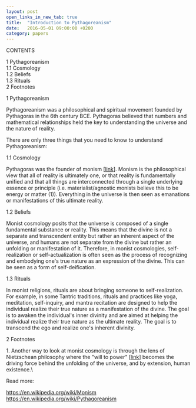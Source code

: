 ```yaml
---
layout: post
open_links_in_new_tab: true
title:  "Introduction to Pythagoreanism"
date:   2016-05-01 09:00:00 +0200
category: papers
---
```


CONTENTS

1 Pythagoreanism\
1.1 Cosmology\
1.2 Beliefs\
1.3 Rituals\
2 Footnotes

1 Pythagoreanism

Pythagoreanism was a philosophical and spiritual movement founded by Pythagoras in the 6th century BCE. Pythagoras believed that numbers and mathematical relationships held the key to understanding the universe and the nature of reality. 

There are only three things that you need to know to understand Pythagoreanism:

1.1 Cosmology

Pythagoras was the founder of monism \[[link](https://en.wikipedia.org/wiki/Monism)\]. Monism is the philosophical view that all of reality is ultimately one, or that reality is fundamentally unified and that all things are interconnected through a single underlying essence or principle (i.e. materialist/agnostic monists believe this to be energy or matter (1)). Everything in the universe is then seen as emanations or manifestations of this ultimate reality.

1.2 Beliefs

Monist cosmology posits that the universe is composed of a single fundamental substance or reality. This means that the divine is not a separate and transcendent entity but rather an inherent aspect of the universe, and humans are not separate from the divine but rather an unfolding or manifestation of it. Therefore, in monist cosmologies, self-realization or self-actualization is often seen as the process of recognizing and embodying one's true nature as an expression of the divine. This can be seen as a form of self-deification.

1.3 Rituals

In monist religions, rituals are about bringing someone to self-realization. For example, in some Tantric traditions, rituals and practices like yoga, meditation, self-inquiry, and mantra recitation are designed to help the individual realize their true nature as a manifestation of the divine. The goal is to awaken the individual's inner divinity and are aimed at helping the individual realize their true nature as the ultimate reality. The goal is to transcend the ego and realize one's inherent divinity.

2 Footnotes

1\. Another way to look at monist cosmology is through the lens of Nietzschean philosophy where the "will to power" \[[link](https://en.wikipedia.org/wiki/Will_to_power)\] becomes the driving force behind the unfolding of the universe, and by extension, human existence.\

Read more:  
  
https://en.wikipedia.org/wiki/Monism
https://en.wikipedia.org/wiki/Pythagoreanism
